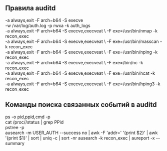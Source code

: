 ## Правила auditd
-a always,exit -F arch=b64 -S execve  
-w /var/log/auth.log -p rwxa -k auth_logs  
-a always,exit -F arch=b64 -S execve,execveat \ -F exe=/usr/bin/nmap        -k recon_exec  
-a always,exit -F arch=b64 -S execve,execveat \ -F exe=/usr/bin/masscan     -k recon_exec  
-a always,exit -F arch=b64 -S execve,execveat \ -F exe=/usr/bin/nping       -k recon_exec  
-a always,exit -F arch=b64 -S execve,execveat \ -F exe=/bin/nc              -k recon_exec  
-a always,exit -F arch=b64 -S execve,execveat \ -F exe=/usr/bin/ncat        -k recon_exec  
-a always,exit -F arch=b64 -S execve,execveat \ -F exe=/usr/bin/hping3      -k recon_exec  


## Команды поиска связанных событий в auditd
ps -o pid,ppid,cmd -p <PID>  
cat /proc/<PID>/status | grep PPid  
pstree -p <PID>  
ausearch -m USER_AUTH --success no | awk -F 'addr=' '{print $2}' | awk '{print $1}' | sort | uniq -c | sort -nr
ausearch -k recon_exec | aureport -x --summary  
